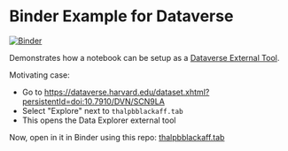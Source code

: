 # Binder Example for Dataverse

[![Binder](https://mybinder.org/badge_logo.svg)](https://mybinder.org/v2/gh/craig-willis/dataverse-binder/master)


Demonstrates how a notebook can be setup as a [Dataverse External Tool](http://guides.dataverse.org/en/latest/installation/external-tools.html).

Motivating case:
* Go to https://dataverse.harvard.edu/dataset.xhtml?persistentId=doi:10.7910/DVN/SCN9LA
* Select "Explore" next to `thalpbblackaff.tab`
* This opens the Data Explorer external tool

Now, open in it in Binder using this repo: [thalpbblackaff.tab](https://hub.mybinder.org/user/craig-willis-dataverse-binder-hynnlymg/notebooks/dataverse.ipynb?fileId=2865473&siteUrl=https://dataverse.harvard.edu)

